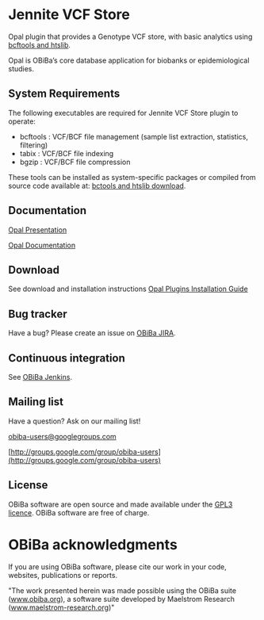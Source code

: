 # Jennite VCF Store

Opal plugin that provides a Genotype VCF store, with basic analytics using [bcftools and htslib](http://www.htslib.org/).

Opal is OBiBa’s core database application for biobanks or epidemiological studies.

## System Requirements

The following executables are required for Jennite VCF Store plugin to operate:
* bcftools : VCF/BCF file management (sample list extraction, statistics, filtering)
* tabix : VCF/BCF file indexing
* bgzip : VCF/BCF file compression

These tools can be installed as system-specific packages or compiled from source code available at: [bctools and htslib download](http://www.htslib.org/download/).

## Documentation

[Opal Presentation](http://www.obiba.org/pages/products/opal/)

[Opal Documentation](https://wiki.obiba.org/display/OPALDOC)

## Download

See download and installation instructions [Opal Plugins Installation Guide](https://wiki.obiba.org/display/OPALDOC/Opal+Plugins+Installation+Guide)

## Bug tracker

Have a bug? Please create an issue on [OBiBa JIRA](http://jira.obiba.org/jira/browse/OPAL).

## Continuous integration

See [OBiBa Jenkins](https://ci.obiba.org/view/Opal/job/Jennite/).

## Mailing list

Have a question? Ask on our mailing list!

obiba-users@googlegroups.com

[http://groups.google.com/group/obiba-users](http://groups.google.com/group/obiba-users)

## License

OBiBa software are open source and made available under the [GPL3 licence](http://www.obiba.org/pages/license/). OBiBa software are free of charge.

# OBiBa acknowledgments

If you are using OBiBa software, please cite our work in your code, websites, publications or reports.

"The work presented herein was made possible using the OBiBa suite (www.obiba.org), a  software suite developed by Maelstrom Research (www.maelstrom-research.org)"

